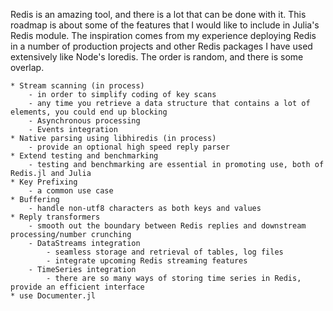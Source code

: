 Redis is an amazing tool, and there is a lot that can be done with it.  This roadmap is about some of the features that I would like to include
in Julia's Redis module. The inspiration comes from my experience deploying Redis in a number of production projects and other Redis packages I have used extensively like Node's Ioredis. The order is random, and there is some overlap.

    * Stream scanning (in process)
        - in order to simplify coding of key scans
        - any time you retrieve a data structure that contains a lot of elements, you could end up blocking
        - Asynchronous processing
        - Events integration
    * Native parsing using libhiredis (in process)
        - provide an optional high speed reply parser
    * Extend testing and benchmarking
        - testing and benchmarking are essential in promoting use, both of Redis.jl and Julia
    * Key Prefixing
        - a common use case
    * Buffering
        - handle non-utf8 characters as both keys and values
    * Reply transformers
        - smooth out the boundary between Redis replies and downstream processing/number crunching
        - DataStreams integration
            - seamless storage and retrieval of tables, log files
            - integrate upcoming Redis streaming features
        - TimeSeries integration
            - there are so many ways of storing time series in Redis, provide an efficient interface
    * use Documenter.jl

